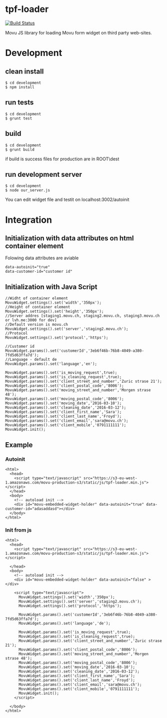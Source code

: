 # tpf-loader

[![Build Status](https://semaphoreci.com/api/v1/projects/e78ee014-a96b-4949-a876-ba87842d1daa/676959/badge.svg)](https://semaphoreci.com/nenad/tpf-loader)

Movu JS library for loading Movu form widget on third party web-sites.


# Development
## clean install
    $ cd development
    $ npm install
    
## run tests
    $ cd development
    $ grunt test

## build
    $ cd development
    $ grunt build
if build is success files for production are in ROOT\dest
## run development server
    $ cd development
    $ node our_server.js
You can edit widget file and testit on localhost:3002/autoinit

# Integration

## Initialization with data attributes on html container element
Folowing data attributes are aviable

    data-autoinit="true" 
    data-customer-id="customer id"
## Initialization with Java Script 
    
    //Widht of container element
    MovuWidget.settings().set('width','350px');
    //Height of container element
    MovuWidget.settings().set('height','350px');
    //Server addres [staging1.movu.ch, staging2.movu.ch, staging3.movu.ch or lvh.me:3000 for dev]
    //Default version is movu.ch
    MovuWidget.settings().set('server','staging2.movu.ch');
    //Protocol
    MovuWidget.settings().set('protocol','https');
    
    //Customer id
    MovuWidget.params().set('customerId','3eb6f46b-76b8-4049-a380-7fd5d63ffa7d');
    //Language - default de
    MovuWidget.params().set('language','en');
    
    MovuWidget.params().set('is_moving_request',true);
    MovuWidget.params().set('is_cleaning_request',true);
    MovuWidget.params().set('client_street_and_number','Zuric strase 21');
    MovuWidget.params().set('client_postal_code','8006');
    MovuWidget.params().set('moving_street_and_number','Morgen strase 48');
    MovuWidget.params().set('moving_postal_code','8006');
    MovuWidget.params().set('moving_date','2016-03-10');
    MovuWidget.params().set('cleaning_date','2016-03-12');
    MovuWidget.params().set('client_first_name','Sara');
    MovuWidget.params().set('client_last_name','Froyd');
    MovuWidget.params().set('client_email','sara@movu.ch');
    MovuWidget.params().set('client_mobile','0791111111');
    MovuWidget.init();

## Example
### Autoinit

    <html>
      <head>
        <script type="text/javascript" src="https://s3-eu-west-1.amazonaws.com/movu-production-s3/static/js/tpf-loader.min.js"></script>
      </head>
      <body>
        <!-- autoload init -->
        <div id="movu-embedded-widget-holder" data-autoinit="true" data-customer-id="adasaddasd"></div>
      </body>
    </html>

### Init from js

    <html>
      <head>
        <script type="text/javascript" src="https://s3-eu-west-1.amazonaws.com/movu-production-s3/static/js/tpf-loader.min.js"></script>
        
      </head>
      <body>
        <!-- autoload init -->
        <div id="movu-embedded-widget-holder" data-autoinit="false" ></div>

        <script type="text/javascript">
          MovuWidget.settings().set('width','350px');
          MovuWidget.settings().set('server','staging2.movu.ch');
          MovuWidget.settings().set('protocol','https');

          MovuWidget.params().set('customerId','3eb6f46b-76b8-4049-a380-7fd5d63ffa7d');
          MovuWidget.params().set('language','de');

          MovuWidget.params().set('is_moving_request',true);
          MovuWidget.params().set('is_cleaning_request',true);
          MovuWidget.params().set('client_street_and_number','Zuric strase 21');
          MovuWidget.params().set('client_postal_code','8006');
          MovuWidget.params().set('moving_street_and_number','Morgen strase 48');
          MovuWidget.params().set('moving_postal_code','8006');
          MovuWidget.params().set('moving_date','2016-03-10');
          MovuWidget.params().set('cleaning_date','2016-03-12');
          MovuWidget.params().set('client_first_name','Sara');
          MovuWidget.params().set('client_last_name','Froyd');
          MovuWidget.params().set('client_email','sara@movu.ch');
          MovuWidget.params().set('client_mobile','0791111111');
          MovuWidget.init();
        </script>
        
      </body>
    </html>
    

